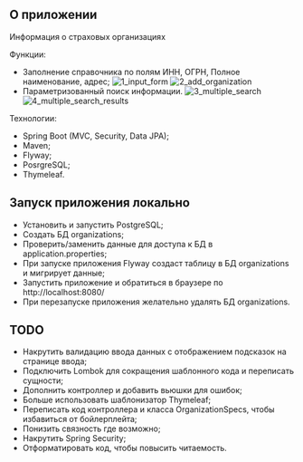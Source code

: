 ## О приложении 
Информация о страховых организациях

Функции:
- Заполнение справочника по полям ИНН, ОГРН, Полное наименование, адрес;
![1_input_form](https://user-images.githubusercontent.com/33284245/66296969-6163b000-e8f7-11e9-92a5-6aacd69fb971.jpg)
![2_add_organization](https://user-images.githubusercontent.com/33284245/66296978-688abe00-e8f7-11e9-8368-32e47c02305f.jpg)
- Параметризованный поиск информации.
![3_multiple_search](https://user-images.githubusercontent.com/33284245/66296989-6c1e4500-e8f7-11e9-82c5-3bd15d74a0cf.jpg)
![4_multiple_search_results](https://user-images.githubusercontent.com/33284245/66296997-6e809f00-e8f7-11e9-8575-08e52d719c36.jpg)

Технологии:
- Spring Boot (MVC, Security, Data JPA); 
- Maven;
- Flyway;
- PosrgreSQL;
- Thymeleaf.

## Запуск приложения локально
- Установить и запустить PostgreSQL; 
- Создать БД organizations;
- Проверить/заменить данные для доступа к БД в application.properties; 
- При запуске приложения Flyway создаст таблицу в БД organizations и мигрирует данные;
- Запустить приложение и обратиться в браузере по http://localhost:8080/
- При перезапуске приложения желательно удалять БД organizations. 

## TODO
- Накрутить валидацию ввода данных с отображением подсказок на странице ввода;
- Подключить Lombok для сокращения шаблонного кода и переписать сущности;
- Дополнить контроллер и добавить вьюшки для ошибок; 
- Больше использовать шаблонизатор Thymeleaf;
- Переписать код контроллера и класса OrganizationSpecs, чтобы избавиться от бойлерплейта;
- Понизить связность где возможно;
- Накрутить Spring Security; 
- Отформатировать код, чтобы повысить читаемость.  
